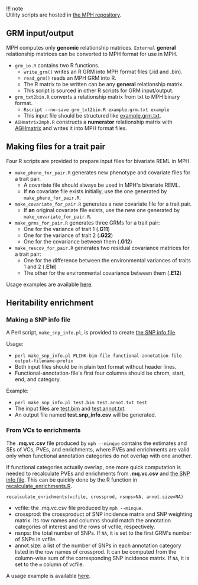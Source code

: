 !!! note  
    Utility scripts are hosted in [the MPH repository](https://github.com/jiang18/mph/tree/main/util).

## GRM input/output
MPH computes only **genomic** relationship matrices. `External` **general** relationship matrices can be converted to MPH format for use in MPH. 

- `grm_io.R` contains two R functions.
    - `write_grm()` writes an R GRM into MPH format files (.iid and .bin).
    - `read_grm()` reads an MPH GRM into R.
    - The R matrix to be written can be any **general** relationship matrix.
    - This script is sourced in other R scripts for GRM input/output.
- `grm_txt2bin.R` converts a relationship matrix from txt to MPH binary format.
    - `Rscript --no-save grm_txt2bin.R example.grm.txt example`
    - This input file should be structured like [example.grm.txt](https://github.com/jiang18/mph/blob/main/examples/example.grm.txt).
- `AGHmatrix2mph.R` constructs a **numerator** relationship matrix with [AGHmatrix](https://cran.r-project.org/web/packages/AGHmatrix/) and writes it into MPH format files.

## Making files for a trait pair
Four R scripts are provided to prepare input files for bivariate REML in MPH.

- `make_pheno_for_pair.R` generates new phenotype and covariate files for a trait pair.
    - A covariate file should always be used in MPH's bivariate REML.
    - If **no** covariate file exists initially, use the one generated by `make_pheno_for_pair.R`.
- `make_covariate_for_pair.R` generates a new covariate file for a trait pair.
    - If **an** original covariate file exists, use the new one generated by `make_covariate_for_pair.R`.
- `make_grms_for_pair.R` generates three GRMs for a trait pair: 
    - One for the variance of trait 1 (**.G11**)
    - One for the variance of trait 2 (**.G22**)
    - One for the covariance between them (**.G12**)
- `make_rescov_for_pair.R` generates two residual covariance matrices for a trait pair:
    - One for the difference between the environmental variances of traits 1 and 2 (**.E1d**)
    - The other for the environmental covariance between them (**.E12**)

Usage examples are available [here](examples.md#genetic-correlation).

## Heritability enrichment
### Making a SNP info file
A Perl script, `make_snp_info.pl`, is provided to create [the SNP info file](options.md#snp-info-file).

Usage:

- `perl make_snp_info.pl PLINK-bim-file functional-annotation-file output-filename-prefix`
- Both input files should be in plain text format without header lines.
- Functional-annotation-file's first four columns should be chrom, start, end, and category.

Example:

- `perl make_snp_info.pl test.bim test.annot.txt test`
- The input files are [test.bim](https://github.com/jiang18/mph/blob/main/examples/test.bim) and [test.annot.txt](https://github.com/jiang18/mph/blob/main/examples/test.annot.txt).
- An output file named **test.snp_info.csv** will be generated. 

### From VCs to enrichments
The **.mq.vc.csv** file produced by `mph --minque` contains the estimates and SEs of VCs, PVEs, and enrichments, where PVEs and enrichments are valid only when functional annotation categories do not overlap with one another.

If functional categories actually overlap, one more quick computation is needed to recalculate PVEs and enrichments from **.mq.vc.csv** and [the SNP info file](options.md#snp-info-file). This can be quickly done by the R function in [recalculate_enrichments.R](https://github.com/jiang18/mph/tree/main/util/recalculate_enrichments.R).

`recalculate_enrichments(vcfile, crossprod, nsnps=NA, annot.size=NA)`

- vcfile: the .mq.vc.csv file produced by `mph --minque`.
- crossprod: the crossproduct of SNP incidence matrix and SNP weighting matrix. Its row names and columns should match the annotation categories of interest and the rows of vcfile, respectively.
- nsnps: the total number of SNPs. If `NA`, it is set to the first GRM's number of SNPs in vcfile.
- annot.size: a list of the number of SNPs in each annotation category listed in the row names of crossprod. It can be computed from the column-wise sum of the corresponding SNP incidence matrix. If `NA`, it is set to the `m` column of vcfile.

A usage example is available [here](examples.md#by-functional-annotations).
